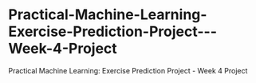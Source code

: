 # Practical-Machine-Learning-Exercise-Prediction-Project---Week-4-Project
Practical Machine Learning: Exercise Prediction Project - Week 4 Project
